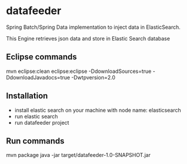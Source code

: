 datafeeder
==========
Spring Batch/Spring Data implementation to inject data in ElasticSearch.

This Engine retrieves json data and store in Elastic Search database

Eclipse commands
----------------
mvn eclipse:clean eclipse:eclipse -DdownloadSources=true -DdownloadJavadocs=true -Dwtpversion=2.0

Installation
------------
- install elastic search on your machine with node name: elasticsearch
- run elastic search
- run datafeeder project

Run commands
------------
mvn package
java -jar target/datafeeder-1.0-SNAPSHOT.jar
